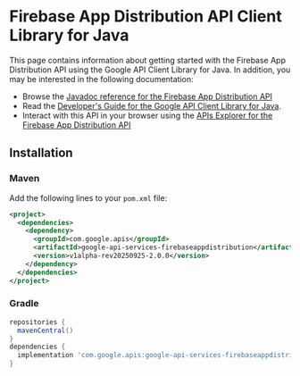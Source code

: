 # Firebase App Distribution API Client Library for Java



This page contains information about getting started with the Firebase App Distribution API
using the Google API Client Library for Java. In addition, you may be interested
in the following documentation:

* Browse the [Javadoc reference for the Firebase App Distribution API][javadoc]
* Read the [Developer's Guide for the Google API Client Library for Java][google-api-client].
* Interact with this API in your browser using the [APIs Explorer for the Firebase App Distribution API][api-explorer]

## Installation

### Maven

Add the following lines to your `pom.xml` file:

```xml
<project>
  <dependencies>
    <dependency>
      <groupId>com.google.apis</groupId>
      <artifactId>google-api-services-firebaseappdistribution</artifactId>
      <version>v1alpha-rev20250925-2.0.0</version>
    </dependency>
  </dependencies>
</project>
```

### Gradle

```gradle
repositories {
  mavenCentral()
}
dependencies {
  implementation 'com.google.apis:google-api-services-firebaseappdistribution:v1alpha-rev20250925-2.0.0'
}
```

[javadoc]: https://googleapis.dev/java/google-api-services-firebaseappdistribution/latest/index.html
[google-api-client]: https://github.com/googleapis/google-api-java-client/
[api-explorer]: https://developers.google.com/apis-explorer/#p/firebaseappdistribution/v1/
